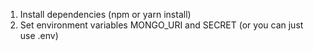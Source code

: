 1. Install dependencies (npm or yarn install)
2. Set environment variables MONGO_URI and SECRET (or you can just use .env)
